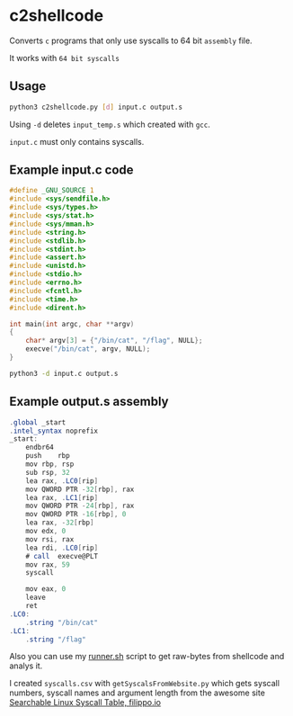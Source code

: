 # c2shellcode

Converts `c` programs that only use syscalls to 64 bit `assembly` file.

It works with `64 bit syscalls`

## Usage

```bash
python3 c2shellcode.py [d] input.c output.s
```

Using `-d` deletes `input_temp.s` which created with `gcc`.

`input.c` must only contains syscalls.

## Example input.c code

```c
#define _GNU_SOURCE 1
#include <sys/sendfile.h>
#include <sys/types.h>
#include <sys/stat.h>
#include <sys/mman.h>
#include <string.h>
#include <stdlib.h>
#include <stdint.h>
#include <assert.h>
#include <unistd.h>
#include <stdio.h>
#include <errno.h>
#include <fcntl.h>
#include <time.h>
#include <dirent.h>

int main(int argc, char **argv)
{
    char* argv[3] = {"/bin/cat", "/flag", NULL};
    execve("/bin/cat", argv, NULL);
}
```

```bash
python3 -d input.c output.s
```

## Example output.s assembly

```as
.global _start
.intel_syntax noprefix
_start:
    endbr64
    push	rbp
    mov	rbp, rsp
    sub	rsp, 32
    lea	rax, .LC0[rip]
    mov	QWORD PTR -32[rbp], rax
    lea	rax, .LC1[rip]
    mov	QWORD PTR -24[rbp], rax
    mov	QWORD PTR -16[rbp], 0
    lea	rax, -32[rbp]
    mov	edx, 0
    mov	rsi, rax
    lea	rdi, .LC0[rip]
    # call	execve@PLT
    mov rax, 59
    syscall

    mov	eax, 0
    leave
    ret
.LC0:
	.string	"/bin/cat"
.LC1:
	.string	"/flag"

```


Also you can use my [runner.sh](https://gist.github.com/ebubekirtrkr/e8cce31ab32e6ec291dc2d9b5412abb6) script to get raw-bytes from shellcode and analys it.

I created `syscalls.csv` with `getSyscalsFromWebsite.py` which gets syscall numbers, syscall names and argument length from the awesome site [Searchable Linux Syscall Table,  filippo.io](https://filippo.io/linux-syscall-table/)
